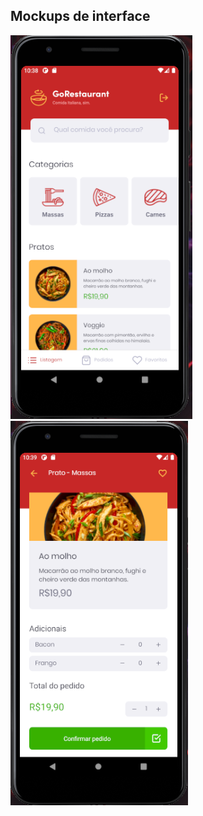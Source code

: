 ## Mockups de interface

![Dashboard](https://github.com/manoeljr/react-native-delivery/blob/master/dashboard-go-restaurant.png)
![Detail](https://github.com/manoeljr/react-native-delivery/blob/master/detail-go-restaurant.png)
